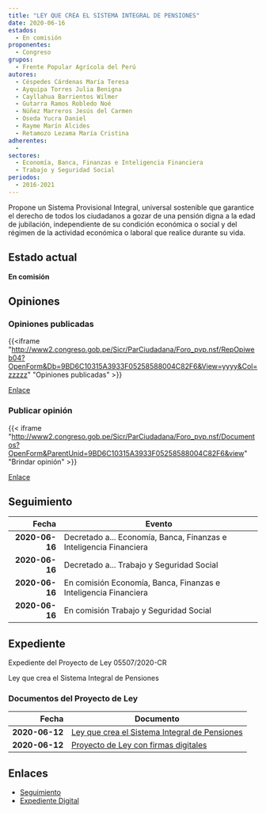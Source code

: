 ```yaml
---
title: "LEY QUE CREA EL SISTEMA INTEGRAL DE PENSIONES"
date: 2020-06-16
estados: 
  - En comisión
proponentes: 
  - Congreso
grupos: 
  - Frente Popular Agrícola del Perú
autores: 
  - Céspedes Cárdenas María Teresa
  - Ayquipa Torres Julia Benigna
  - Cayllahua Barrientos Wilmer
  - Gutarra Ramos Robledo Noé
  - Núñez Marreros Jesús del Carmen
  - Oseda Yucra Daniel
  - Rayme Marín Alcides
  - Retamozo Lezama María Cristina
adherentes: 
  - 
sectores: 
  - Economía, Banca, Finanzas e Inteligencia Financiera
  - Trabajo y Seguridad Social
periodos: 
  - 2016-2021
---
```


Propone un Sistema Provisional Integral, universal sostenible que garantice el derecho de todos los ciudadanos a gozar de una pensión digna a la edad de jubilación, independiente de su condición económica o social y del régimen de la actividad económica o laboral que realice durante su vida.


## Estado actual

**En comisión**

## Opiniones

### Opiniones publicadas

{{<iframe "http://www2.congreso.gob.pe/Sicr/ParCiudadana/Foro_pvp.nsf/RepOpiweb04?OpenForm&Db=9BD6C10315A3933F05258588004C82F6&View=yyyy&Col=zzzzz" "Opiniones publicadas" >}}

[Enlace](http://www2.congreso.gob.pe/Sicr/ParCiudadana/Foro_pvp.nsf/RepOpiweb04?OpenForm&Db=9BD6C10315A3933F05258588004C82F6&View=yyyy&Col=zzzzz)
### Publicar opinión

{{< iframe "http://www2.congreso.gob.pe/Sicr/ParCiudadana/Foro_pvp.nsf/Documentos?OpenForm&ParentUnid=9BD6C10315A3933F05258588004C82F6&view" "Brindar opinión" >}}

[Enlace](http://www2.congreso.gob.pe/Sicr/ParCiudadana/Foro_pvp.nsf/Documentos?OpenForm&ParentUnid=9BD6C10315A3933F05258588004C82F6&view)

## Seguimiento

| Fecha | Evento |
|------:|--------|
| **2020-06-16** | Decretado a... Economía, Banca, Finanzas e Inteligencia Financiera|
| **2020-06-16** | Decretado a... Trabajo y Seguridad Social|
| **2020-06-16** | En comisión Economía, Banca, Finanzas e Inteligencia Financiera|
| **2020-06-16** | En comisión Trabajo y Seguridad Social|


## Expediente

Expediente del Proyecto de Ley 05507/2020-CR

Ley que crea el Sistema Integral de Pensiones


### Documentos del Proyecto de Ley

| Fecha | Documento |
|------:|--------|
| **2020-06-12** | [Ley que crea el Sistema Integral de Pensiones](http://www.leyes.congreso.gob.pe/Documentos/2016_2021/Proyectos_de_Ley_y_de_Resoluciones_Legislativas/PL05507-20200612.pdf) |
| **2020-06-12** | [Proyecto de Ley con firmas digitales](http://www.leyes.congreso.gob.pe/Documentos/2016_2021/Proyectos_de_Ley_y_de_Resoluciones_Legislativas/Proyectos_Firmas_digitales/PL05507.pdf) |

## Enlaces 

- [Seguimiento](http://www2.congreso.gob.pe/Sicr/TraDocEstProc/CLProLey2016.nsf/f7fff46988ca05b1052578e100829cc7/e1ed51b067160fb60525858800707b78?OpenDocument)
- [Expediente Digital](http://www2.congreso.gob.pe/Sicr/TraDocEstProc/CLProLey2016.nsf/f7fff46988ca05b1052578e100829cc7/e1ed51b067160fb60525858800707b78?OpenDocument&Click=05257FB7005EB655.eb71d0cf91d8294e05256cdf006b5706/$Body/0.1C6C)
